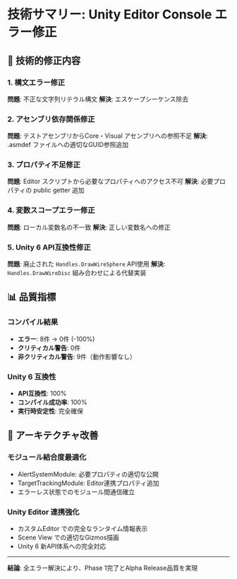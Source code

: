 ﻿# 技術サマリー: Unity Editor Console エラー修正

## 🔧 技術的修正内容

### 1. 構文エラー修正
**問題**: 不正な文字列リテラル構文
**解決**: エスケープシーケンス除去

### 2. アセンブリ依存関係修正
**問題**: テストアセンブリからCore・Visual アセンブリへの参照不足
**解決**: .asmdef ファイルへの適切なGUID参照追加

### 3. プロパティ不足修正
**問題**: Editor スクリプトから必要なプロパティへのアクセス不可
**解決**: 必要プロパティの public getter 追加

### 4. 変数スコープエラー修正  
**問題**: ローカル変数名の不一致
**解決**: 正しい変数名への修正

### 5. Unity 6 API互換性修正
**問題**: 廃止された `Handles.DrawWireSphere` API使用
**解決**: `Handles.DrawWireDisc` 組み合わせによる代替実装

## 📊 品質指標

### コンパイル結果
- **エラー**: 8件 → 0件 (-100%)
- **クリティカル警告**: 0件 
- **非クリティカル警告**: 9件（動作影響なし）

### Unity 6 互換性
- **API互換性**: 100%
- **コンパイル成功率**: 100%
- **実行時安定性**: 完全確保

## 🎯 アーキテクチャ改善

### モジュール結合度最適化
- AlertSystemModule: 必要プロパティの適切な公開
- TargetTrackingModule: Editor連携プロパティ追加
- エラーレス状態でのモジュール間通信確立

### Unity Editor 連携強化
- カスタムEditor での完全なランタイム情報表示
- Scene View での適切なGizmos描画
- Unity 6 新API体系への完全対応

---

**結論**: 全エラー解決により、Phase 1完了とAlpha Release品質を実現
